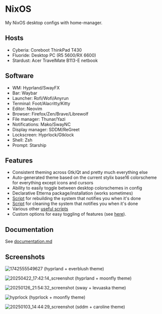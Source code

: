 # NixOS
My NixOS desktop configs with home-manager.

## Hosts
- Cyberia: Coreboot ThinkPad T430
- Fluoride: Desktop PC (R5 5600/RX 6600)
- Stardust: Acer TravelMate B113-E netbook

## Software
- WM: Hyprland/SwayFX
- Bar: Waybar
- Launcher: Rofi/Wofi/Anyrun
- Terminal: Foot/Alacritty/Kitty
- Editor: Neovim
- Browser: Firefox/Zen/Brave/Librewolf
- File manager: Thunar/Yazi
- Notifications: Mako/SwayNC
- Display manager: SDDM/ReGreet
- Lockscreen: Hyprlock/Gtklock
- Shell: Zsh
- Prompt: Starship

## Features
- Consistent theming across Gtk/Qt and pretty much everything else
- Auto-generated theme based on the current stylix base16 colorscheme for everything except icons and cursors
- Ability to easily toggle between desktop colorschemes in config
- Declarative Etterna package/installation (works sometimes)
- [Script](https://github.com/yazoink/nixos/blob/main/modules/home-manager/features/shell-config/scripts/rebuild/rebuild) for rebuilding the system that notifies you when it's done
- [Script](https://github.com/yazoink/nixos/blob/main/modules/home-manager/features/shell-config/scripts/clean/clean) for cleaning the system that notifies you when it's done
- Various other [useful scripts](https://github.com/yazoink/nixos/tree/main/modules/home-manager/features/shell-config/scripts)
- Custom options for easy toggling of features (see [here](https://github.com/yazoink/nixos/tree/main/options/default.nix)).

## Documentation
See [documentation.md](./documentation.md)
  
## Screenshots
![1742555549627](https://github.com/user-attachments/assets/f6b142ba-3873-48ff-9216-00879df519f4)
(hyprland + everblush theme)

![20250422_17:42:14_screenshot](https://github.com/user-attachments/assets/f1cbfb30-c328-4706-b2aa-8e381cd7c0e0)
(hyprland + moonfly theme)

![20250126_21:54:32_screenshot](https://github.com/user-attachments/assets/1322e8f8-dc31-4a55-a02b-df2f07b3cfcc)
(sway + levuaska theme)

![hyprlock](https://github.com/user-attachments/assets/22db2890-6042-41ef-9415-53587d89efda)
(hyprlock + moonfly theme)

![20250103_14:44:29_screenshot](https://github.com/user-attachments/assets/f510d75f-528b-4f19-8a3a-bf155aa5cc5e)
(sddm + caroline theme)

